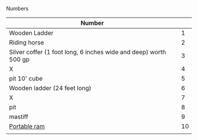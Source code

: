 Numbers

| Number                                                           |     |
| ---------------------------------------------------------------- | --- |
| Wooden Ladder                                                    | 1   |
| Riding horse                                                     | 2   |
| Silver coffer (1 foot long, 6 inches wide and deep) worth 500 gp | 3   |
| X                                                                | 4   |
| pit 10' cube                                                     | 5   |
| Wooden ladder (24 feet long)                                     | 6   |
| X                                                                | 7   |
| pit                                                              | 8   |
| mastiff                                                          | 9   |
| [Portable ram](https://5e.tools/items.html#portable%20ram_phb)   | 10  | 
|                                                                  |     |



